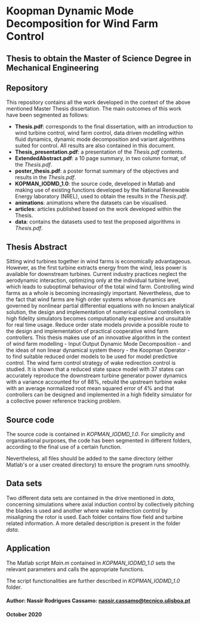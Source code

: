 # Koopman Dynamic Mode Decomposition for Wind Farm Control

## Thesis to obtain the Master of Science Degree in Mechanical Engineering

## Repository
This repository contains all the work developed in the context of the above mentioned Master Thesis dissertation. The main outcomes of this work have been segmented as follows:
* **Thesis.pdf**: corresponds to the final dissertation, with an introduction to wind turbine control, wind farm control, data driven modelling within fluid dynamics, dynamic mode decomposition and variant algorithms suited for control. All results are also contained in this document.
* **Thesis_presentation.pdf**: a presentation of the *Thesis.pdf* contents.
* **ExtendedAbstract.pdf**: a 10 page summary, in two column format, of the *Thesis.pdf*.
* **poster_thesis.pdf**: a poster format summary of the objectives and results in the *Thesis.pdf*.
* **KOPMAN_IODMD_1.0**: the source code, developed in Matlab and making use of existing functions developed by the National Renewable Energy laboratory (NREL), used to obtain the results in the *Thesis.pdf*.
* **animations**: animations where the datasets can be visualised.
* **articles**: articles published based on the work developed within the Thesis.
* **data**: contains the datasets used to test the proposed algorithms in *Thesis.pdf*.

## Thesis Abstract
Sitting wind turbines together in wind farms is economically advantageous. However, as the first turbine extracts energy from the wind, less power is available for downstream turbines. Current industry practices neglect the aerodynamic interaction, optimizing only at the individual turbine level, which leads to suboptimal behaviour of the total wind farm. Controlling wind farms as a whole is becoming increasingly important. Nevertheless, due to the fact that wind farms are high order systems whose dynamics are governed by nonlinear partial differential equations with no known analytical solution, the design and implementation of numerical optimal controllers in high fidelity simulators becomes computationally expensive and unsuitable for real time usage. Reduce order state models provide a possible route to the design and implementation of practical cooperative wind farm controllers. This thesis makes use of an innovative algorithm in the context of wind farm modelling - Input Output Dynamic Mode Decomposition - and the ideas of non linear dynamical system theory - the Koopman Operator - to find suitable reduced order models to be used for model predictive control. The wind farm control strategy of wake redirection control is studied. It is shown that a reduced state space model with 37 states can accurately reproduce the downstream turbine generator power dynamics with a variance accounted for of 88%, rebuild the upstream turbine wake with an average normalized root mean squared error of 4% and that controllers can be designed and implemented in a high fidelity simulator for a collective power reference tracking problem.

## Source code
The source code is contained in *KOPMAN_IODMD_1.0*. For simplicity and organisational purposes, the code has been segmented in different folders, according to the final use of a certain function.

Nevertheless, all files should be added to the same directory (either Matlab's or a user created directory) to ensure the program runs smoothly.

## Data sets
Two different data sets are contained in the drive mentioned in *data*, concerning simulations where axial induction control by collectively pitching the blades is used and another where wake redirection control by misaligning the rotor is used. Each folder contains flow field and turbine related information. A more detailed description is present in the folder *data*.

## Application 
The Matlab script *Main.m* contained in *KOPMAN_IODMD_1.0* sets the relevant parameters and calls the appropriate functions. 

The script functionalities are further described in *KOPMAN_IODMD_1.0* folder.

#### Author: Nassir Rodrigues Cassamo: nassir.cassamo@tecnico.ulisboa.pt
#### October 2020




